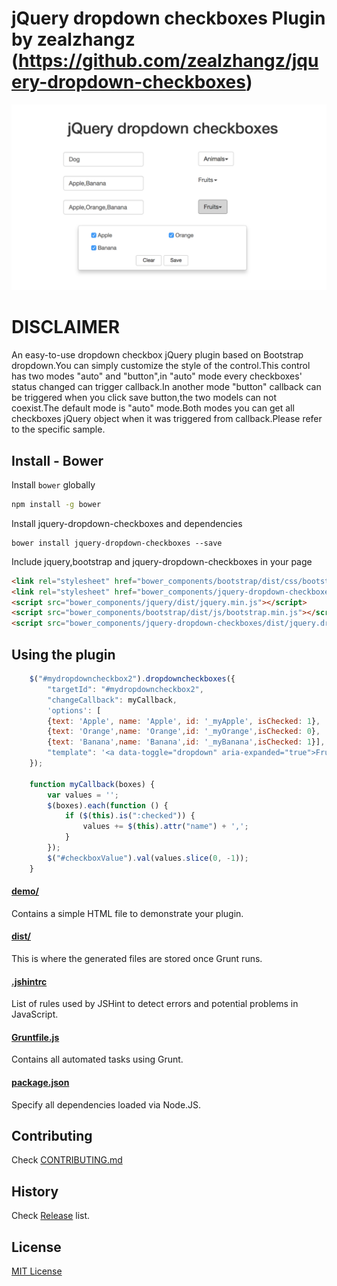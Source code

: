 # jQuery dropdown checkboxes Plugin by zealzhangz (https://github.com/zealzhangz/jquery-dropdown-checkboxes)

![jquery-dropdown-checkboxes](https://github.com/zealzhangz/jquery-dropdown-checkboxes/blob/master/readme.png)

# DISCLAIMER
An easy-to-use dropdown checkbox jQuery plugin based on Bootstrap dropdown.You can simply customize the style of the control.This control
has two modes "auto" and "button",in "auto" mode every checkboxes' status changed can trigger callback.In another mode "button" callback
can be triggered when you click save button,the two models can not coexist.The default mode is "auto" mode.Both modes you can get all checkboxes
jQuery object when it was triggered from callback.Please refer to the specific sample.

## Install - Bower

Install `bower` globally
```sh
npm install -g bower
```

Install jquery-dropdown-checkboxes and dependencies
```
bower install jquery-dropdown-checkboxes --save
```

Include jquery,bootstrap and jquery-dropdown-checkboxes in your page
```html
<link rel="stylesheet" href="bower_components/bootstrap/dist/css/bootstrap.min.css"/>
<link rel="stylesheet" href="bower_components/jquery-dropdown-checkboxes/dist/jquery.dropdowncheckboxes.min.css"/>
<script src="bower_components/jquery/dist/jquery.min.js"></script>
<script src="bower_components/bootstrap/dist/js/bootstrap.min.js"></script>
<script src="bower_components/jquery-dropdown-checkboxes/dist/jquery.dropdowncheckboxes.min.js"></script>
```

## Using the plugin
```javascript
    $("#mydropdowncheckbox2").dropdowncheckboxes({
        "targetId": "#mydropdowncheckbox2",
        "changeCallback": myCallback,
        'options': [
        {text: 'Apple', name: 'Apple', id: '_myApple', isChecked: 1},
        {text: 'Orange',name: 'Orange',id: '_myOrange',isChecked: 0},
        {text: 'Banana',name: 'Banana',id: '_myBanana',isChecked: 1}],
        "template": '<a data-toggle="dropdown" aria-expanded="true">Fruits<span class="caret"></span></a>'
    });

    function myCallback(boxes) {
        var values = '';
        $(boxes).each(function () {
            if ($(this).is(":checked")) {
                values += $(this).attr("name") + ',';
            }
        });
        $("#checkboxValue").val(values.slice(0, -1));
    }
```
#### [demo/](https://github.com/zealzhangz/jquery-dropdown-checkboxes/tree/master/demo)

Contains a simple HTML file to demonstrate your plugin.

#### [dist/](https://github.com/zealzhangz/jquery-dropdown-checkboxes/tree/master/dist)

This is where the generated files are stored once Grunt runs.

#### [.jshintrc](https://github.com/zealzhangz/jquery-dropdown-checkboxes/blob/master/.jshintrc)

List of rules used by JSHint to detect errors and potential problems in JavaScript.

#### [Gruntfile.js](https://github.com/zealzhangz/jquery-dropdown-checkboxes/blob/master/Gruntfile.js)

Contains all automated tasks using Grunt.

#### [package.json](https://github.com/zealzhangz/jquery-dropdown-checkboxes/blob/master/package.json)

Specify all dependencies loaded via Node.JS.

## Contributing

Check [CONTRIBUTING.md](https://github.com/zealzhangz/jquery-dropdown-checkboxes/blob/master/CONTRIBUTING.md)

## History

Check [Release](https://github.com/zealzhangz/jquery-dropdown-checkboxes/releases) list.

## License

[MIT License](http://zealzhangz.mit-license.org/)